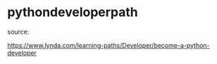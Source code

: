 # pythondeveloperpath
source:

https://www.lynda.com/learning-paths/Developer/become-a-python-developer	
